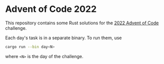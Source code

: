 # Advent of Code 2022

This repository contains some Rust solutions for the [2022 Advent of Code](https://adventofcode.com/2022) challenge.

Each day's task is in a separate binary. To run them, use

```bash
cargo run --bin day<N>
```

where `<N>` is the day of the challenge.
